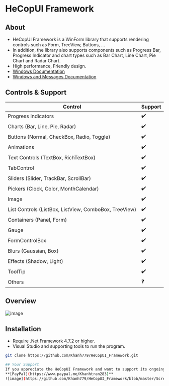 # HeCopUI Framework
## About
- HeCopUI Framework is a WinForm library that supports rendering controls such as Form, TreeView, Buttons, ... 
- In addition, the library also supports components such as Progress Bar, Progress Indicator and chart types such as Bar Chart, Line Chart, Pie Chart and Radar Chart.
- High performance, Friendly design.
- [Windows Documentation](https://learn.microsoft.com/en-us/windows/win32/winmsg/window-class-styles)
- [Windows and Messages Documentation](https://learn.microsoft.com/en-us/windows/win32/winmsg/windowing)
## Controls & Support
| Control                                 | Support |
|-----------------------------------------|---------|
| Progress Indicators                     | ✔️      |
| Charts (Bar, Line, Pie, Radar)         | ✔️      |
| Buttons (Normal, CheckBox, Radio, Toggle) | ✔️   |
| Animations                              | ✔️      |
| Text Controls (TextBox, RichTextBox)   | ✔️      |
| TabControl                              | ✔️      |
| Sliders (Slider, TrackBar, ScrollBar)  | ✔️      |
| Pickers (Clock, Color, MonthCalendar)   | ✔️      |
| Image                                   | ✔️      |
| List Controls (ListBox, ListView, ComboBox, TreeView) | ✔️ |
| Containers (Panel, Form)                | ✔️      |
| Gauge                                   | ✔️      |
| FormControlBox                          | ✔️      |
| Blurs (Gaussian, Box)                   | ✔️      |
| Effects (Shadow, Light)                 | ✔️      |
| ToolTip                                 | ✔️      |
| Others                                  | ❓      |

## Overview
![image](https://github.com/Khanh779/HeCopUI_Framework/blob/master/Screenshot/Record1.gif)

## Installation
- Require .Net Framework 4.7.2 or higher.
- Visual Studio and supporting tools to run the program.
```bash
git clone https://github.com/Khanh779/HeCopUI_Framework.git

## Your Support
If you appreciate the HeCopUI Framework and want to support its ongoing development, please consider becoming a supporter. Your contributions will help cover the costs of maintaining and improving the framework, allowing me to add new features and provide better support.
**[PayPal](https://www.paypal.me/Khanhtran283)**
![image](https://github.com/Khanh779/HeCopUI_Framework/blob/master/Screenshot/PP_QR.png)


